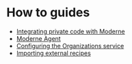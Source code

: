 # How to guides

* [Integrating private code with Moderne](integrating-private-code.md)
* [Moderne Agent](agent-configuration/)
* [Configuring the Organizations service](organizations-service.md)
* [Importing external recipes](importing-external-recipes.md)
